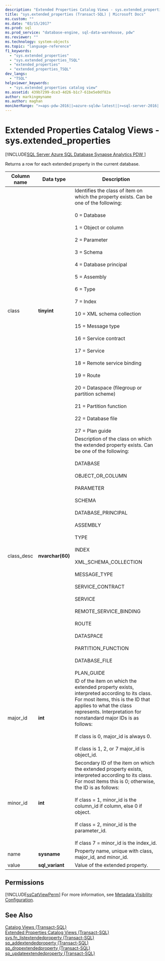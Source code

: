 ```yaml
---
description: "Extended Properties Catalog Views - sys.extended_properties"
title: "sys.extended_properties (Transact-SQL) | Microsoft Docs"
ms.custom: ""
ms.date: "03/15/2017"
ms.prod: sql
ms.prod_service: "database-engine, sql-data-warehouse, pdw"
ms.reviewer: ""
ms.technology: system-objects
ms.topic: "language-reference"
f1_keywords: 
  - "sys.extended_properties"
  - "sys.extended_properties_TSQL"
  - "extended_properties"
  - "extended_properties_TSQL"
dev_langs: 
  - "TSQL"
helpviewer_keywords: 
  - "sys.extended_properties catalog view"
ms.assetid: 439b7299-dce3-4d26-b1c7-61be5e0df82a
author: markingmyname
ms.author: maghan
monikerRange: ">=aps-pdw-2016||=azure-sqldw-latest||>=sql-server-2016||>=sql-server-linux-2017||=azuresqldb-mi-current"
---
```

# Extended Properties Catalog Views - sys.extended_properties
[!INCLUDE[SQL Server Azure SQL Database Synapse Analytics PDW ](../../includes/applies-to-version/sql-asdb-asdbmi-asa-pdw.md)]

  Returns a row for each extended property in the current database.  
  
|Column name|Data type|Description|  
|-----------------|---------------|-----------------|  
|class|**tinyint**|Identifies the class of item on which the property exists. Can be one of the following:<br /><br /> 0 = Database<br /><br /> 1 = Object or column<br /><br /> 2 = Parameter<br /><br /> 3 = Schema<br /><br /> 4 = Database principal<br /><br /> 5 = Assembly<br /><br /> 6 = Type<br /><br /> 7 = Index<br /><br /> 10 = XML schema collection<br /><br /> 15 = Message type<br /><br /> 16 = Service contract<br /><br /> 17 = Service<br /><br /> 18 = Remote service binding<br /><br /> 19 = Route<br /><br /> 20 = Dataspace (filegroup or partition scheme)<br /><br /> 21 = Partition function<br /><br /> 22 = Database file<br /><br /> 27 = Plan guide|  
|class_desc|**nvarchar(60)**|Description of the class on which the extended property exists. Can be one of the following:<br /><br /> DATABASE<br /><br /> OBJECT_OR_COLUMN<br /><br /> PARAMETER<br /><br /> SCHEMA<br /><br /> DATABASE_PRINCIPAL<br /><br /> ASSEMBLY<br /><br /> TYPE<br /><br /> INDEX<br /><br /> XML_SCHEMA_COLLECTION<br /><br /> MESSAGE_TYPE<br /><br /> SERVICE_CONTRACT<br /><br /> SERVICE<br /><br /> REMOTE_SERVICE_BINDING<br /><br /> ROUTE<br /><br /> DATASPACE<br /><br /> PARTITION_FUNCTION<br /><br /> DATABASE_FILE<br /><br /> PLAN_GUIDE|  
|major_id|**int**|ID of the item on which the extended property exists, interpreted according to its class. For most items, this is the ID that applies to what the class represents. Interpretation for nonstandard major IDs is as follows:<br /><br /> If class is 0, major_id is always 0.<br /><br /> If class is 1, 2, or 7 major_id is object_id.|  
|minor_id|**int**|Secondary ID of the item on which the extended property exists, interpreted according to its class. For most items this is 0; otherwise, the ID is as follows:<br /><br /> If class = 1, minor_id is the column_id if column, else 0 if object.<br /><br /> If class = 2, minor_id is the parameter_id.<br /><br /> If class 7 = minor_id is the index_id.|  
|name|**sysname**|Property name, unique with class, major_id, and minor_id.|  
|value|**sql_variant**|Value of the extended property.|  
  
## Permissions  
 [!INCLUDE[ssCatViewPerm](../../includes/sscatviewperm-md.md)] For more information, see [Metadata Visibility Configuration](../../relational-databases/security/metadata-visibility-configuration.md).  
  
## See Also  
 [Catalog Views &#40;Transact-SQL&#41;](../../relational-databases/system-catalog-views/catalog-views-transact-sql.md)   
 [Extended Properties Catalog Views &#40;Transact-SQL&#41;](./catalog-views-transact-sql.md)   
 [sys.fn_listextendedproperty &#40;Transact-SQL&#41;](../../relational-databases/system-functions/sys-fn-listextendedproperty-transact-sql.md)   
 [sp_addextendedproperty &#40;Transact-SQL&#41;](../../relational-databases/system-stored-procedures/sp-addextendedproperty-transact-sql.md)   
 [sp_dropextendedproperty &#40;Transact-SQL&#41;](../../relational-databases/system-stored-procedures/sp-dropextendedproperty-transact-sql.md)   
 [sp_updateextendedproperty &#40;Transact-SQL&#41;](../../relational-databases/system-stored-procedures/sp-updateextendedproperty-transact-sql.md)  
  
